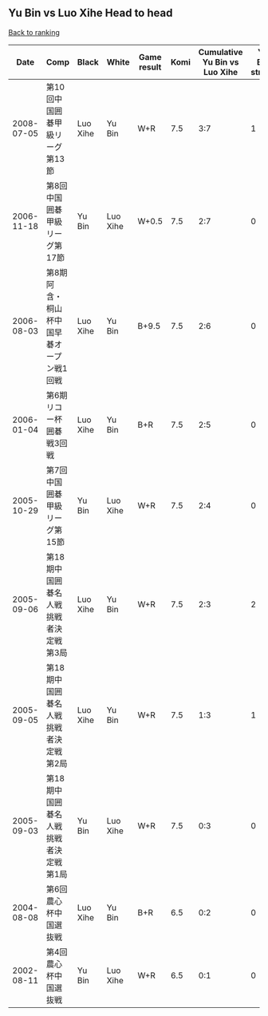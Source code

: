 ## Yu Bin vs Luo Xihe Head to head

[Back to ranking](../../index.md)




| **Date** | **Comp** | **Black** | **White** | **Game result** | **Komi** | **Cumulative Yu Bin vs Luo Xihe** | **Yu Bin streak** | **Luo Xihe streak** | 
| --- | --- | --- | --- | --- | --- | --- | --- | --- |
| 2008-07-05 | 第10回中国囲碁甲級リーグ第13節 | Luo Xihe | Yu Bin | W+R | 7.5 | 3:7 | 1 | 0 | 
| 2006-11-18 | 第8回中国囲碁甲級リーグ第17節 | Yu Bin | Luo Xihe | W+0.5 | 7.5 | 2:7 | 0 | 4 | 
| 2006-08-03 | 第8期阿含・桐山杯中国早碁オープン戦1回戦 | Luo Xihe | Yu Bin | B+9.5 | 7.5 | 2:6 | 0 | 3 | 
| 2006-01-04 | 第6期リコー杯囲碁戦3回戦 | Luo Xihe | Yu Bin | B+R | 7.5 | 2:5 | 0 | 2 | 
| 2005-10-29 | 第7回中国囲碁甲級リーグ第15節 | Yu Bin | Luo Xihe | W+R | 7.5 | 2:4 | 0 | 1 | 
| 2005-09-06 | 第18期中国囲碁名人戦挑戦者決定戦第3局 | Luo Xihe | Yu Bin | W+R | 7.5 | 2:3 | 2 | 0 | 
| 2005-09-05 | 第18期中国囲碁名人戦挑戦者決定戦第2局 | Luo Xihe | Yu Bin | W+R | 7.5 | 1:3 | 1 | 0 | 
| 2005-09-03 | 第18期中国囲碁名人戦挑戦者決定戦第1局 | Yu Bin | Luo Xihe | W+R | 7.5 | 0:3 | 0 | 3 | 
| 2004-08-08 | 第6回農心杯中国選抜戦 | Luo Xihe | Yu Bin | B+R | 6.5 | 0:2 | 0 | 2 | 
| 2002-08-11 | 第4回農心杯中国選抜戦 | Yu Bin | Luo Xihe | W+R | 6.5 | 0:1 | 0 | 1 |




